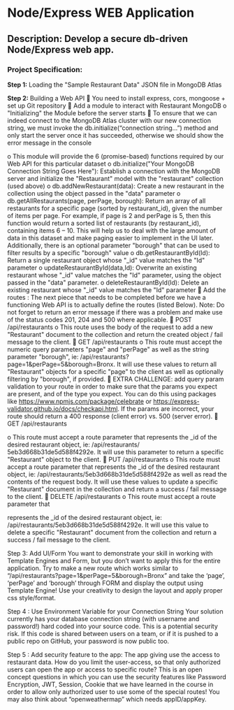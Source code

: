 # Node/Express WEB Application 

## Description: Develop a secure db-driven Node/Express web app. 

### Project Specification: 
**Step 1:** Loading the "Sample Restaurant Data" JSON file in MongoDB Atlas 

**Step 2:** Building a Web API 
 You need to install express, cors, mongoose + set up Git repository 
 Add a module to interact with Restaurant MongoDB 
o "Initializing" the Module before the server starts 
 To ensure that we can indeed connect to the MongoDB Atlas cluster with our 
new connection string, we must invoke the db.initialize(“connection string…”) 
method and only start the server once it has succeeded, otherwise we should 
show the error message in the console 

o This module will provide the 6 (promise-based) functions required by our Web API for 
this particular dataset 
o db.initialize("Your MongoDB Connection String Goes Here"): Establish a connection with 
the MongoDB server and initialize the "Restaurant" model with the "restaurant" 
collection (used above) 
o db.addNewRestaurant(data): Create a new restaurant in the collection using the object 
passed in the "data" parameter 
o db.getAllRestaurants(page, perPage, borough): Return an array of all restaurants for a 
specific page (sorted by restaurant_id), given the number of items per page. For 
example, if page is 2 and perPage is 5, then this function would return a sorted list of 
restaurants (by restaurant_id), containing items 6 – 10. This will help us to deal with the 
large amount of data in this dataset and make paging easier to implement in the UI 
later. Additionally, there is an optional parameter "borough" that can be used to filter 
results by a specific "borough" value 
o db.getRestaurantById(Id): Return a single restaurant object whose "_id" value matches 
the "Id" parameter 
o updateRestaurantById(data,Id): Overwrite an existing restaurant whose "_id" value 
matches the "Id" parameter, using the object passed in the "data" parameter. 
o deleteRestaurantById(Id): Delete an existing restaurant whose "_id" value matches the 
"Id" parameter 
 Add the routes : The next piece that needs to be completed before we have a functioning Web 
API is to actually define the routes (listed Below). Note: Do not forget to return an error 
message if there was a problem and make use of the status codes 201, 204 and 500 where 
applicable. 
 POST /api/restaurants 
o This route uses the body of the request to add a new "Restaurant" document to the 
collection and return the created object / fail message to the client. 
 GET /api/restaurants 
o This route must accept the numeric query parameters "page" and "perPage" as well as 
the string parameter "borough", ie: 
/api/restaurants?page=1&perPage=5&borough=Bronx. It will use these values to return 
all "Restaurant" objects for a specific "page" to the client as well as optionally filtering 
by "borough", if provided. 
 EXTRA CHALLENGE: add query param validation to your route in order to make sure that the 
params you expect are present, and of the type you expect. You can do this using packages like 
https://www.npmjs.com/package/celebrate or https://express-validator.github.io/docs/checkapi.html. If the params are incorrect, your route should return a 400 response (client error) vs. 
500 (server error). 
 GET /api/restaurants 

o This route must accept a route parameter that represents the _id of the desired 
restaurant object, ie: /api/restaurants/ 5eb3d668b31de5d588f4292e. It will use this 
parameter to return a specific "Restaurant" object to the client. 
 PUT /api/restaurants 
o This route must accept a route parameter that represents the _id of the desired 
restaurant object, ie: /api/restaurants/5eb3d668b31de5d588f4292e as well as read the 
contents of the request body. It will use these values to update a specific "Restaurant" 
document in the collection and return a success / fail message to the client. 
 DELETE /api/restaurants 
o This route must accept a route parameter that

represents the _id of the desired 
restaurant object, ie: /api/restaurants/5eb3d668b31de5d588f4292e. It will use this 
value to delete a specific "Restaurant" document from the collection and return a 
success / fail message to the client. 

Step 3: Add UI/Form 
You want to demonstrate your skill in working with Template Engines and Form, but you don’t want to 
apply this for the entire application. 
Try to make a new route which works similar to “/api/restaurants?page=1&perPage=5&borough=Bronx” 
and take the ‘page’, ‘perPage’ and ‘borough’ through FORM and display the output using Template 
Engine! 
Use your creativity to design the layout and apply proper css style/format. 

Step 4 : Use Environment Variable for your Connection String 
Your solution currently has your database connection string (with username and password!) hard coded 
into your source code. This is a potential security risk. If this code is shared between users on a team, 
or if it is pushed to a public repo on GitHub, your password is now public too. 

Step 5 : Add security feature to the app: 
The app giving use the access to restaurant data. How do you limit the user-access, so that only 
authorized users can open the app or access to specific route? 
This is an open concept questions in which you can use the security features like Password Encryption, 
JWT, Session, Cookie that we have learned in the course in order to allow only authorized user to use 
some of the special routes! You may also think about “openweathermap” which needs appID/appKey.

